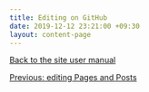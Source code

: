 ```yaml
---
title: Editing on GitHub
date: 2019-12-12 23:21:00 +09:30
layout: content-page
---
```


[Back to the site user manual](/administration/)

[Previous: editing Pages and Posts](/editing-pages-and-posts/)
